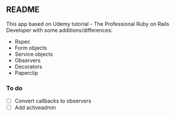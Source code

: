 ## README

This app based on Udemy tutorial - The Professional Ruby on Rails Developer with some additions/differences:
* Rspec
* Form objects
* Service objects
* Observers
* Decorators
* Paperclip

### To do
- [ ] Convert callbacks to observers
- [ ] Add activeadmin
